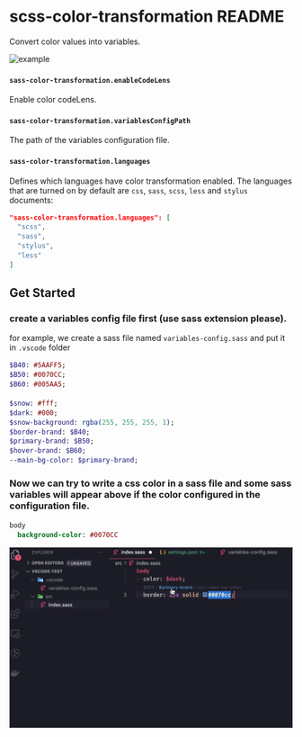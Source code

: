 # scss-color-transformation README

Convert color values ​​into variables.

![example](media/sass-color-variables.gif)


#### `sass-color-transformation.enableCodeLens`

Enable color codeLens.

#### `sass-color-transformation.variablesConfigPath`

The path of the variables configuration file.

#### `sass-color-transformation.languages`

Defines which languages have color transformation enabled. The languages that are turned on by default are `css`, `sass`, `scss`, `less` and `stylus` documents:

```json
"sass-color-transformation.languages": [
  "scss",
  "sass",
  "stylus",
  "less"
]
```

## Get Started

### create a variables config file first (use sass extension please).

for example, we create a sass file named `variables-config.sass` and put it in `.vscode` folder

``` sass
$B40: #5AAFF5;
$B50: #0070CC;
$B60: #005AA5;

$snow: #fff;
$dark: #000;
$snow-background: rgba(255, 255, 255, 1);
$border-brand: $B40;
$primary-brand: $B50;
$hover-brand: $B60;
--main-bg-color: $primary-brand;
```

### Now we can try to write a css color in a sass file and some sass variables will appear above if the color configured in the configuration file.

```sass
body
  background-color: #0070CC
```

![example](media/color-codelens.png)

